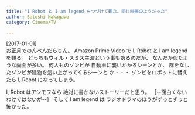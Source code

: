 ```yaml
---
title: "I Robot と I am legend をつづけて観た。同じ映画のようだった"
author: Satoshi Nakagawa
category: Cinema/TV

---
```


[2017-01-01]  
 お正月でのんべんだらりん。
Amazon Prime Video で I, Robot と
I am legend を観る。
どっちもウィル・スミス主演という事もあるのだが、
なんだか似たような画面が多い。
何人ものゾンビが
自動車に襲いかかるシーンとか、
群をなしたゾンビが建物を這い上がってくるシーンと
か・・・
ゾンビをロボットに替えたら I, Robot になってしまう。

 I, Robot はアシモフなら
絶対に書かないストーリーだと思う。
［--面白くないわけではないが--］
そして I am legend は
ラジオドラマのほうがずっとずっと怖かった。

